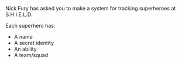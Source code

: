 Nick Fury has asked you to make a system for tracking superheroes at S.H.I.E.L.D.

Each superhero has:

- A name
- A secret identity
- An ability
- A team/squad
